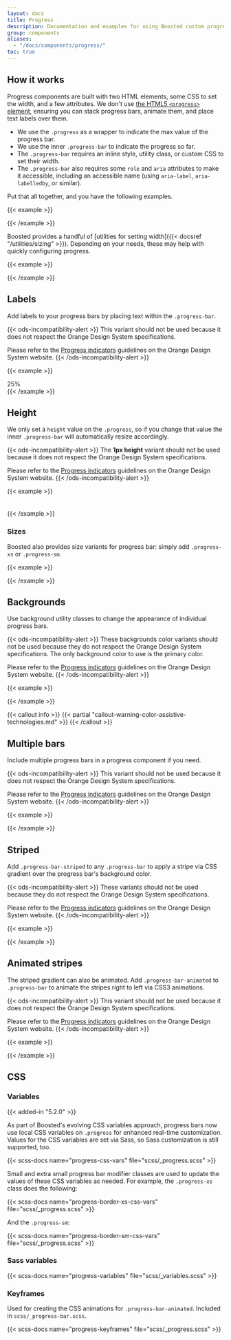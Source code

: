 ```yaml
---
layout: docs
title: Progress
description: Documentation and examples for using Boosted custom progress bars featuring support for stacked bars, animated backgrounds, and text labels.
group: components
aliases:
  - "/docs/components/progress/"
toc: true
---
```


## How it works

Progress components are built with two HTML elements, some CSS to set the width, and a few attributes. We don't use [the HTML5 `<progress>` element](https://developer.mozilla.org/en-US/docs/Web/HTML/Element/progress), ensuring you can stack progress bars, animate them, and place text labels over them.

- We use the `.progress` as a wrapper to indicate the max value of the progress bar.
- We use the inner `.progress-bar` to indicate the progress so far.
- The `.progress-bar` requires an inline style, utility class, or custom CSS to set their width.
- The `.progress-bar` also requires some `role` and `aria` attributes to make it accessible, including an accessible name (using `aria-label`, `aria-labelledby`, or similar).

Put that all together, and you have the following examples.

{{< example >}}
<div class="progress">
  <div class="progress-bar" role="progressbar" aria-label="Basic example" aria-valuenow="0" aria-valuemin="0" aria-valuemax="100"></div>
</div>
<div class="progress">
  <div class="progress-bar" role="progressbar" aria-label="Basic example" style="width: 25%" aria-valuenow="25" aria-valuemin="0" aria-valuemax="100"></div>
</div>
<div class="progress">
  <div class="progress-bar" role="progressbar" aria-label="Basic example" style="width: 50%" aria-valuenow="50" aria-valuemin="0" aria-valuemax="100"></div>
</div>
<div class="progress">
  <div class="progress-bar" role="progressbar" aria-label="Basic example" style="width: 75%" aria-valuenow="75" aria-valuemin="0" aria-valuemax="100"></div>
</div>
<div class="progress">
  <div class="progress-bar" role="progressbar" aria-label="Basic example" style="width: 100%" aria-valuenow="100" aria-valuemin="0" aria-valuemax="100"></div>
</div>
{{< /example >}}

Boosted provides a handful of [utilities for setting width]({{< docsref "/utilities/sizing" >}}). Depending on your needs, these may help with quickly configuring progress.

{{< example >}}
<div class="progress">
  <div class="progress-bar w-75" role="progressbar" aria-label="Basic example" aria-valuenow="75" aria-valuemin="0" aria-valuemax="100"></div>
</div>
{{< /example >}}

## Labels

Add labels to your progress bars by placing text within the `.progress-bar`.

<!-- Boosted mod : design callout -->
{{< ods-incompatibility-alert >}}
This variant should not be used because it does not respect the Orange Design System specifications.

Please refer to the [Progress indicators](https://system.design.orange.com/0c1af118d/p/45093c-progress-indicators/b/2875f1) guidelines on the Orange Design System website.
{{< /ods-incompatibility-alert >}}

{{< example >}}
<div class="progress">
  <div class="progress-bar" role="progressbar"  aria-label="Example with label" style="width: 25%;" aria-valuenow="25" aria-valuemin="0" aria-valuemax="100">25%</div>
</div>
{{< /example >}}

## Height

We only set a `height` value on the `.progress`, so if you change that value the inner `.progress-bar` will automatically resize accordingly.

{{< ods-incompatibility-alert >}}
The **1px height** variant should not be used because it does not respect the Orange Design System specifications.

Please refer to the [Progress indicators](https://system.design.orange.com/0c1af118d/p/45093c-progress-indicators/b/2875f1) guidelines on the Orange Design System website.
{{< /ods-incompatibility-alert >}}

{{< example >}}
<div class="progress" style="height: 1px;">
  <div class="progress-bar" role="progressbar" aria-label="Example 1px high" style="width: 25%;" aria-valuenow="25" aria-valuemin="0" aria-valuemax="100"></div>
</div>
<div class="progress" style="height: 20px;">
  <div class="progress-bar" role="progressbar" aria-label="Example 20px high" style="width: 25%;" aria-valuenow="25" aria-valuemin="0" aria-valuemax="100"></div>
</div>
{{< /example >}}

<!-- Boosted mod -->
### Sizes

Boosted also provides size variants for progress bar: simply add `.progress-xs` or `.progress-sm`.

{{< example >}}
<div class="progress progress-xs">
  <div class="progress-bar" role="progressbar" aria-label="Extra small example" style="width: 25%;" aria-valuenow="25" aria-valuemin="0" aria-valuemax="100"></div>
</div>
<div class="progress progress-sm">
  <div class="progress-bar" role="progressbar" aria-label="Small example" style="width: 25%;" aria-valuenow="25" aria-valuemin="0" aria-valuemax="100"></div>
</div>
{{< /example >}}
<!-- End mod -->

## Backgrounds

Use background utility classes to change the appearance of individual progress bars.

{{< ods-incompatibility-alert >}}
These backgrounds color variants should not be used because they do not respect the Orange Design System specifications. The only background color to use is the primary color.

Please refer to the [Progress indicators](https://system.design.orange.com/0c1af118d/p/45093c-progress-indicators/b/2875f1) guidelines on the Orange Design System website.
{{< /ods-incompatibility-alert >}}

{{< example >}}
<div class="progress">
  <div class="progress-bar bg-success" role="progressbar" aria-label="Success example" style="width: 25%" aria-valuenow="25" aria-valuemin="0" aria-valuemax="100"></div>
</div>
<div class="progress">
  <div class="progress-bar bg-info" role="progressbar" aria-label="Info example" style="width: 50%" aria-valuenow="50" aria-valuemin="0" aria-valuemax="100"></div>
</div>
<div class="progress">
  <div class="progress-bar bg-warning" role="progressbar" aria-label="Warning example" style="width: 75%" aria-valuenow="75" aria-valuemin="0" aria-valuemax="100"></div>
</div>
<div class="progress">
  <div class="progress-bar bg-danger" role="progressbar" aria-label="Danger example" style="width: 100%" aria-valuenow="100" aria-valuemin="0" aria-valuemax="100"></div>
</div>
{{< /example >}}

{{< callout info >}}
{{< partial "callout-warning-color-assistive-technologies.md" >}}
{{< /callout >}}

## Multiple bars

Include multiple progress bars in a progress component if you need.

<!-- Boosted mod : design callout -->
{{< ods-incompatibility-alert >}}
This variant should not be used because it does not respect the Orange Design System specifications.

Please refer to the [Progress indicators](https://system.design.orange.com/0c1af118d/p/45093c-progress-indicators/b/2875f1) guidelines on the Orange Design System website.
{{< /ods-incompatibility-alert >}}

{{< example >}}
<div class="progress">
  <div class="progress-bar" role="progressbar" aria-label="Segment one" style="width: 15%" aria-valuenow="15" aria-valuemin="0" aria-valuemax="100"></div>
  <div class="progress-bar bg-success" role="progressbar" aria-label="Segment two" style="width: 30%" aria-valuenow="30" aria-valuemin="0" aria-valuemax="100"></div>
  <div class="progress-bar bg-info" role="progressbar" aria-label="Segment three" style="width: 20%" aria-valuenow="20" aria-valuemin="0" aria-valuemax="100"></div>
</div>
{{< /example >}}

## Striped

Add `.progress-bar-striped` to any `.progress-bar` to apply a stripe via CSS gradient over the progress bar's background color.

{{< ods-incompatibility-alert >}}
These variants should not be used because they do not respect the Orange Design System specifications.

Please refer to the [Progress indicators](https://system.design.orange.com/0c1af118d/p/45093c-progress-indicators/b/2875f1) guidelines on the Orange Design System website.
{{< /ods-incompatibility-alert >}}

{{< example >}}
<div class="progress">
  <div class="progress-bar progress-bar-striped" role="progressbar" aria-label="Default striped example" style="width: 10%" aria-valuenow="10" aria-valuemin="0" aria-valuemax="100"></div>
</div>
<div class="progress">
  <div class="progress-bar progress-bar-striped bg-success" role="progressbar" aria-label="Success striped example" style="width: 25%" aria-valuenow="25" aria-valuemin="0" aria-valuemax="100"></div>
</div>
<div class="progress">
  <div class="progress-bar progress-bar-striped bg-info" role="progressbar" aria-label="Info striped example" style="width: 50%" aria-valuenow="50" aria-valuemin="0" aria-valuemax="100"></div>
</div>
<div class="progress">
  <div class="progress-bar progress-bar-striped bg-warning" role="progressbar" aria-label="Warning striped example" style="width: 75%" aria-valuenow="75" aria-valuemin="0" aria-valuemax="100"></div>
</div>
<div class="progress">
  <div class="progress-bar progress-bar-striped bg-danger" role="progressbar" aria-label="Danger striped example" style="width: 100%" aria-valuenow="100" aria-valuemin="0" aria-valuemax="100"></div>
</div>
{{< /example >}}

## Animated stripes

The striped gradient can also be animated. Add `.progress-bar-animated` to `.progress-bar` to animate the stripes right to left via CSS3 animations.

{{< ods-incompatibility-alert >}}
This variant should not be used because it does not respect the Orange Design System specifications.

Please refer to the [Progress indicators](https://system.design.orange.com/0c1af118d/p/45093c-progress-indicators/b/2875f1) guidelines on the Orange Design System website.
{{< /ods-incompatibility-alert >}}

{{< example >}}
<div class="progress">
  <div class="progress-bar progress-bar-striped progress-bar-animated" role="progressbar" aria-label="Animated striped example" aria-valuenow="75" aria-valuemin="0" aria-valuemax="100" style="width: 75%"></div>
</div>
{{< /example >}}

## CSS

### Variables

{{< added-in "5.2.0" >}}

As part of Boosted's evolving CSS variables approach, progress bars now use local CSS variables on `.progress` for enhanced real-time customization. Values for the CSS variables are set via Sass, so Sass customization is still supported, too.

{{< scss-docs name="progress-css-vars" file="scss/_progress.scss" >}}

Small and extra small progress bar modifier classes are used to update the values of these CSS variables as needed. For example, the `.progress-xs` class does the following:

{{< scss-docs name="progress-border-xs-css-vars" file="scss/_progress.scss" >}}

And the `.progress-sm`:

{{< scss-docs name="progress-border-sm-css-vars" file="scss/_progress.scss" >}}

### Sass variables

{{< scss-docs name="progress-variables" file="scss/_variables.scss" >}}

### Keyframes

Used for creating the CSS animations for `.progress-bar-animated`. Included in `scss/_progress-bar.scss`.

{{< scss-docs name="progress-keyframes" file="scss/_progress.scss" >}}
